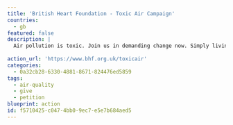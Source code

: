 ```yaml
---
title: 'British Heart Foundation - Toxic Air Campaign'
countries:
  - gb
featured: false
description: |
  Air pollution is toxic. Join us in demanding change now. Simply living in the worst hit areas of the UK could be as deadly as smoking over 150 cigarettes each year. British Heart Foundation is calling for the UK Government to update current air quality limits to match World Health Organization recommendations.
  
action_url: 'https://www.bhf.org.uk/toxicair'
categories:
  - 0a32cb28-6330-4881-8671-824476ed5859
tags:
  - air-quality
  - give
  - petition
blueprint: action
id: f5710425-c047-4bb0-9ec7-e5e7b684aed5
---
```

